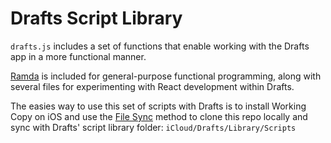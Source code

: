 # Drafts Script Library

`drafts.js` includes a set of functions that enable working with the Drafts app in a more functional manner. 

[Ramda](https://ramdajs.com/) is included for general-purpose functional programming, along with several files for experimenting with React development within Drafts.

The easies way to use this set of scripts with Drafts is to install Working Copy on iOS and use the [File Sync](https://workingcopyapp.com/manual/files-sync) method to clone this repo locally and sync with Drafts' script library folder: `iCloud/Drafts/Library/Scripts`